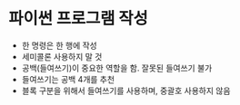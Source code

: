 # 파이썬 프로그램 작성
- 한 명령은 한 행에 작성
- 세미콜론 사용하지 말 것
- 공백(들여쓰기)이 중요한 역할을 함. 잘못된 들여쓰기 불가
- 들여쓰기는 공백 4개를 추천
- 블록 구분을 위해서 들여쓰기를 사용하며, 중괄호 사용하지 않음
